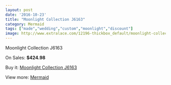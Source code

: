 ```yaml
---
layout: post
date: '2016-10-23'
title: "Moonlight Collection J6163"
category: Mermaid
tags: ["made","wedding","custom","moonlight","discount"]
image: http://www.extralace.com/12196-thickbox_default/moonlight-collection-j6163.jpg
---
```

Moonlight Collection J6163

On Sales: **$424.98**
<a href="https://www.extralace.com/mermaid/5722-moonlight-collection-j6163.html"><amp-img layout="responsive" width="600" height="600" src="//www.extralace.com/12196-thickbox_default/moonlight-collection-j6163.jpg" alt="Moonlight Collection J6163 0" /></a>
<a href="https://www.extralace.com/mermaid/5722-moonlight-collection-j6163.html"><amp-img layout="responsive" width="600" height="600" src="//www.extralace.com/12197-thickbox_default/moonlight-collection-j6163.jpg" alt="Moonlight Collection J6163 1" /></a>

Buy it: [Moonlight Collection J6163](https://www.extralace.com/mermaid/5722-moonlight-collection-j6163.html "Moonlight Collection J6163")

View more: [Mermaid](https://www.extralace.com/5-mermaid "Mermaid")